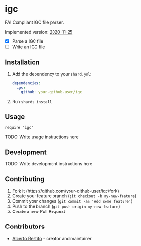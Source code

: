 # igc

FAI Compliant IGC file parser.

Implemented version: [2020-11-25](https://www.fai.org/sites/default/files/igc_fr_specification_2020-11-25_with_al6.pdf)

- [x] Parse a IGC file
- [ ] Write an IGC file

## Installation

1. Add the dependency to your `shard.yml`:

   ```yaml
   dependencies:
     igc:
       github: your-github-user/igc
   ```

2. Run `shards install`

## Usage

```crystal
require "igc"
```

TODO: Write usage instructions here

## Development

TODO: Write development instructions here

## Contributing

1. Fork it (<https://github.com/your-github-user/igc/fork>)
2. Create your feature branch (`git checkout -b my-new-feature`)
3. Commit your changes (`git commit -am 'Add some feature'`)
4. Push to the branch (`git push origin my-new-feature`)
5. Create a new Pull Request

## Contributors

- [Alberto Restifo](https://github.com/your-github-user) - creator and maintainer
